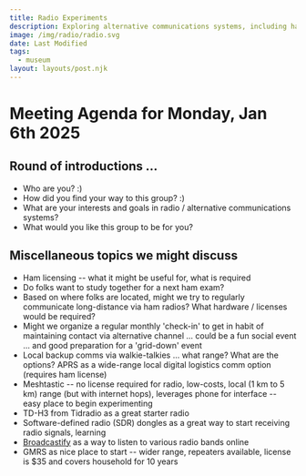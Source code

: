 ```yaml
---
title: Radio Experiments 
description: Exploring alternative communications systems, including ham radio.
image: /img/radio/radio.svg
date: Last Modified 
tags:
  - museum
layout: layouts/post.njk
---
```


# Meeting Agenda for Monday, Jan 6th 2025

## Round of introductions ...

- Who are you? :)
- How did you find your way to this group? :)
- What are your interests and goals in radio / alternative communications systems?
- What would you like this group to be for you? 

## Miscellaneous topics we might discuss

- Ham licensing -- what it might be useful for, what is required
- Do folks want to study together for a next ham exam? 
- Based on where folks are located, might we try to regularly communicate long-distance via ham radios?  What hardware / licenses would be required?
- Might we organize a regular monthly 'check-in' to get in habit of maintaining contact via alternative channel ... could be a fun social event ... and good preparation for a 'grid-down' event
- Local backup comms via walkie-talkies ... what range? What are the options?  APRS as a wide-range local digital logistics comm option (requires ham license)
- Meshtastic -- no license required for radio, low-costs, local (1 km to 5 km) range (but with internet hops), leverages phone for interface -- easy place to begin experimenting
- TD-H3 from Tidradio as a great starter radio 
- Software-defined radio (SDR) dongles as a great way to start receiving radio signals, learning
- [Broadcastify](https://www.broadcastify.com/listen/) as a way to listen to various radio bands online
- GMRS as nice place to start -- wider range, repeaters available, license is $35 and covers household for 10 years






